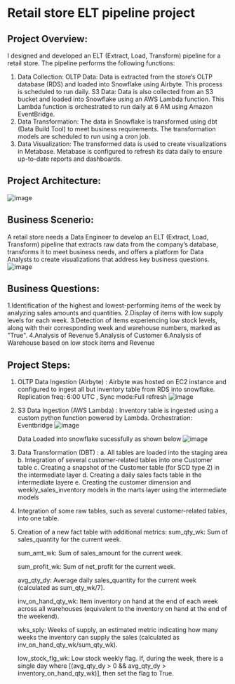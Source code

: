# Retail store ELT pipeline project
## Project Overview: 
I designed and developed an ELT (Extract, Load, Transform) pipeline for a retail store. The pipeline performs the following functions:
1. Data Collection:
OLTP Data: Data is extracted from the store’s OLTP database (RDS) and loaded into Snowflake using Airbyte. This process is scheduled to run daily.
S3 Data: Data is also collected from an S3 bucket and loaded into Snowflake using an AWS Lambda function. This Lambda function is orchestrated to run daily at 6 AM using Amazon EventBridge.
2. Data Transformation:
The data in Snowflake is transformed using dbt (Data Build Tool) to meet business requirements. The transformation models are scheduled to run using a cron job.
3. Data Visualization:
The transformed data is used to create visualizations in Metabase. Metabase is configured to refresh its data daily to ensure up-to-date reports and dashboards.

## Project Architecture:
![image](https://github.com/user-attachments/assets/271dd6cd-42d9-4607-ae0d-553862a0d50c)

## Business Scenerio:
A retail store needs a Data Engineer to develop an ELT (Extract, Load, Transform) pipeline that extracts raw data from the company’s database, transforms it to meet business needs, and offers a platform for Data Analysts to create visualizations that address key business questions.
![image](https://github.com/user-attachments/assets/7133e9d8-a812-4ba5-b063-386e92e2d0ea)

## Business Questions:

1.Identification of the highest and lowest-performing items of the week by analyzing sales amounts and quantities.
2.Display of items with low supply levels for each week.
3.Detection of items experiencing low stock levels, along with their corresponding week and warehouse numbers, marked as "True".
4.Analysis of Revenue 
5.Analysis of Customer 
6.Analysis of Warehouse based on low stock items and Revenue



## Project Steps:
1. OLTP Data Ingestion (Airbyte) : Airbyte was hosted on EC2 instance and configured to ingest all but inventory table from RDS into snowflake. Replication freq: 6:00 UTC , Sync mode:Full refresh
   ![image](https://github.com/user-attachments/assets/2be7972a-3275-4b0a-beb6-3bbc9a68ba24)

2. S3 Data Ingestion (AWS Lambda) : Inventory table is ingested using a custom python function powered by Lambda. Orchestration: Eventbridge
    ![image](https://github.com/user-attachments/assets/a05fab36-d285-48b6-9b6c-6be9b7f99ee0)

    Data Loaded into snowflake sucessfully as shown below
   ![image](https://github.com/user-attachments/assets/c6baff4d-9817-4189-a672-a6f7f3629e8f)

3. Data Transformation (DBT) :
   a. All tables are loaded into the staging area
   b. Integration of  several customer-related tables into one Customer table
   c. Creating a snapshot of the Customer table (for SCD type 2) in the intermediate layer
   d. Creating a daily sales facts table in the intermediate layere
   e. Creating the customer dimension and weekly_sales_inventory models in the marts layer using the intermediate models

   
5. Integration of some raw tables, such as several customer-related tables, into one table.
6. Creation of a new fact table with additional metrics:
    sum_qty_wk: Sum of sales_quantity for the current week.
  
    sum_amt_wk: Sum of sales_amount for the current week.
    
    sum_profit_wk: Sum of net_profit for the current week.
    
    avg_qty_dy: Average daily sales_quantity for the current week (calculated as sum_qty_wk/7).
    
    inv_on_hand_qty_wk: Item inventory on hand at the end of each week across all warehouses (equivalent to the inventory on hand at the end of the weekend).
    
    wks_sply: Weeks of supply, an estimated metric indicating how many weeks the inventory can supply the sales (calculated as inv_on_hand_qty_wk/sum_qty_wk).
    
    low_stock_flg_wk: Low stock weekly flag. If, during the week, there is a single day where [(avg_qty_dy > 0 && avg_qty_dy > inventory_on_hand_qty_wk)], then set the flag to True.
